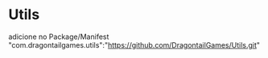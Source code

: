 # Utils

adicione no Package/Manifest
    "com.dragontailgames.utils":"https://github.com/DragontailGames/Utils.git"
